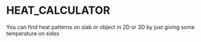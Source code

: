 # HEAT_CALCULATOR
You can find heat patterns on slab or object in 2D or 3D by just giving some temperature on sides
